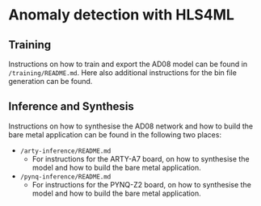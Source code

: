 # Anomaly detection with HLS4ML

## Training
Instructions on how to train and export the AD08 model can be found in `/training/README.md`.
Here also additional instructions for the bin file generation can be found.

## Inference and Synthesis
Instructions on how to synthesise the AD08 network and how to build the bare metal application can be found in the following two places:
* `/arty-inference/README.md`
  * For instructions for the ARTY-A7 board, on how to synthesise the model and how to build the bare metal application.
* `/pynq-inference/README.md`
  * For instructions for the PYNQ-Z2 board, on how to synthesise the model and how to build the bare metal application.